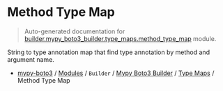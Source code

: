 # Method Type Map

> Auto-generated documentation for [builder.mypy_boto3_builder.type_maps.method_type_map](https://github.com/vemel/mypy_boto3/blob/master/builder/mypy_boto3_builder/type_maps/method_type_map.py) module.

String to type annotation map that find type annotation by method and argument name.

- [mypy-boto3](../../../README.md#mypy_boto3) / [Modules](../../../MODULES.md#mypy-boto3-modules) / `Builder` / [Mypy Boto3 Builder](../index.md#mypy-boto3-builder) / [Type Maps](index.md#type-maps) / Method Type Map
